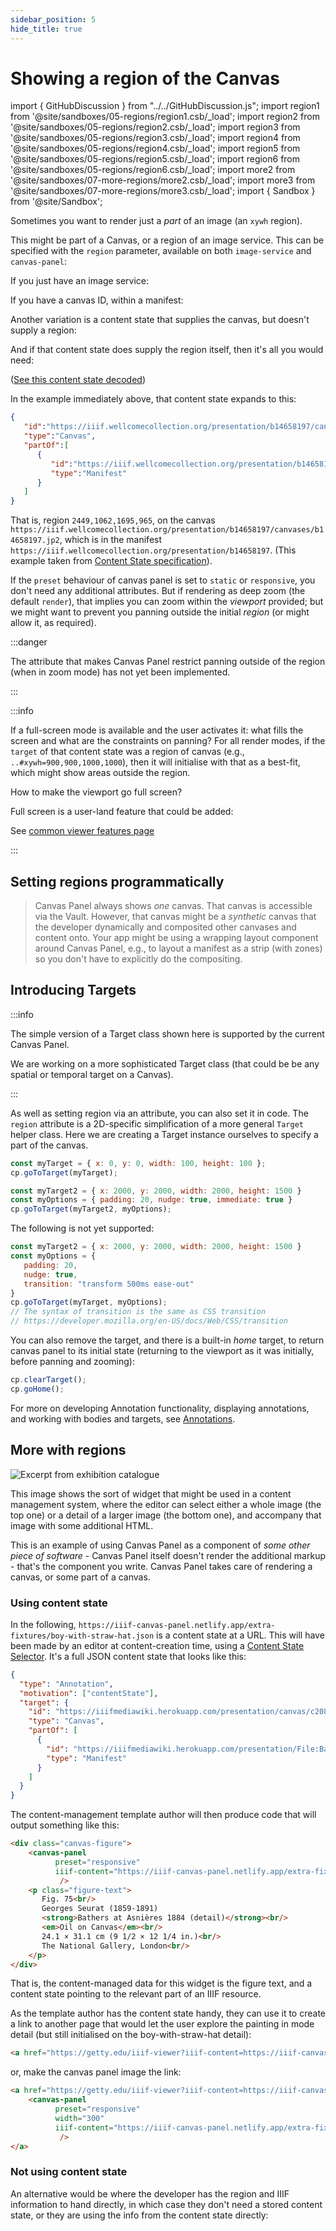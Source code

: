 ```yaml
---
sidebar_position: 5
hide_title: true
---
```


# Showing a region of the Canvas

import { GitHubDiscussion } from "../../GitHubDiscussion.js";
import region1 from '@site/sandboxes/05-regions/region1.csb/_load';
import region2 from '@site/sandboxes/05-regions/region2.csb/_load';
import region3 from '@site/sandboxes/05-regions/region3.csb/_load';
import region4 from '@site/sandboxes/05-regions/region4.csb/_load';
import region5 from '@site/sandboxes/05-regions/region5.csb/_load';
import region6 from '@site/sandboxes/05-regions/region6.csb/_load';
import more2 from '@site/sandboxes/07-more-regions/more2.csb/_load';
import more3 from '@site/sandboxes/07-more-regions/more3.csb/_load';
import { Sandbox } from '@site/Sandbox';


<div style={{ height: '240px', overflow: 'hidden', marginBottom: 30, position: 'relative' }}>
<image-service 
   height="240"
   preset="static" 
   src="https://iiif.wellcomecollection.org/image/b14658197.jp2" region="2449,1062,1695,965" />

</div>


Sometimes you want to render just a _part_ of an image (an `xywh` region).

This might be part of a Canvas, or a region of an image service. This can be specified with the `region` parameter, available on both `image-service` and `canvas-panel`:

If you just have an image service:

<Sandbox stacked project={region1} />

If you have a canvas ID, within a manifest:

<Sandbox stacked project={region2} />

Another variation is a content state that supplies the canvas, but doesn't supply a region:

<Sandbox stacked project={region3} />

And if that content state does supply the region itself, then it's all you would need:

<Sandbox stacked project={region4} />

([See this content state decoded](https://base64url.herokuapp.com/?iiif-content=JTdCJTIyaWQlMjIlM0ElMjJodHRwcyUzQSUyRiUyRmlpaWYud2VsbGNvbWVjb2xsZWN0aW9uLm9yZyUyRnByZXNlbnRhdGlvbiUyRmIxNDY1ODE5NyUyRmNhbnZhc2VzJTJGYjE0NjU4MTk3LmpwMiUyM3h5d2glM0QyNDQ5JTJDMTA2MiUyQzE2OTUlMkM5NjUlMjIlMkMlMjJ0eXBlJTIyJTNBJTIyQ2FudmFzJTIyJTJDJTIycGFydE9mJTIyJTNBJTVCJTdCJTIyaWQlMjIlM0ElMjJodHRwcyUzQSUyRiUyRmlpaWYud2VsbGNvbWVjb2xsZWN0aW9uLm9yZyUyRnByZXNlbnRhdGlvbiUyRmIxNDY1ODE5NyUyMiUyQyUyMnR5cGUlMjIlM0ElMjJNYW5pZmVzdCUyMiU3RCU1RCU3RA))


In the example immediately above, that content state expands to this:

```json
{
   "id":"https://iiif.wellcomecollection.org/presentation/b14658197/canvases/b14658197.jp2#xywh=2449,1062,1695,965",
   "type":"Canvas",
   "partOf":[
      {
         "id":"https://iiif.wellcomecollection.org/presentation/b14658197",
         "type":"Manifest"
      }
   ]
}
```

That is, region `2449,1062,1695,965`, on the canvas `https://iiif.wellcomecollection.org/presentation/b14658197/canvases/b14658197.jp2`, which is in the manifest `https://iiif.wellcomecollection.org/presentation/b14658197`. (This example taken from [Content State specification](https://iiif.io/api/content-state/1.0/#41-a-region-of-a-canvas-in-a-manifest)).

If the `preset` behaviour of canvas panel is set to `static` or `responsive`, you don't need any additional attributes. But if rendering as deep zoom (the default `render`), that implies you can zoom within the _viewport_ provided; but we might want to prevent you panning outside the initial _region_ (or might allow it, as required).

:::danger

The attribute that makes Canvas Panel restrict panning outside of the region (when in zoom mode) has not yet been implemented.

:::

:::info

If a full-screen mode is available and the user activates it: what fills the screen and what are the constraints on panning? For all render modes, if the `target` of that content state was a region of canvas (e.g., `..#xywh=900,900,1000,1000`), then it will initialise with that as a best-fit, which might show areas outside the region.

How to make the viewport go full screen?

Full screen is a user-land feature that could be added:

See [common viewer features page](../../docs/applications/simple-viewer-with-common-features) 

:::


## Setting regions programmatically


<Sandbox stacked project={region5} />


> Canvas Panel always shows _one_ canvas. That canvas is accessible via the Vault. However, that canvas might be a _synthetic_ canvas that the developer  dynamically and composited other canvases and content onto. Your app might be using a wrapping layout component around Canvas Panel, e.g., to layout a manifest as a strip (with zones) so you don't have to explicitly do the compositing.

## Introducing Targets

:::info

The simple version of a Target class shown here is supported by the current Canvas Panel.

We are working on a more sophisticated Target class (that could be be any spatial or temporal target on a Canvas).

:::

As well as setting region via an attribute, you can also set it in code. The `region` attribute is a 2D-specific simplification of a more general `Target` helper class. Here we are creating a Target instance ourselves to specify a part of the canvas.

<!--
(see [Target](../../docs/components/cp) in the Canvas Panel Type documentation)
```js
const tgt = new Target();
tgt.spatial.x = 2000;
tgt.spatial.y = 1200;
tgt.spatial.w = 456;
tgt.spatial.h = 987;
```


You can also construct a target from the `xywh` string format commonly found in annotations:
```js
const tgt = new Target("xywh=2000,1200,456,987"); // same thing as above
```
 -->

```js
const myTarget = { x: 0, y: 0, width: 100, height: 100 };
cp.goToTarget(myTarget);

const myTarget2 = { x: 2000, y: 2000, width: 2000, height: 1500 }
const myOptions = { padding: 20, nudge: true, immediate: true } 
cp.goToTarget(myTarget2, myOptions);
```

The following is not yet supported:

```js
const myTarget2 = { x: 2000, y: 2000, width: 2000, height: 1500 }
const myOptions = { 
   padding: 20, 
   nudge: true,
   transition: "transform 500ms ease-out" 
} 
cp.goToTarget(myTarget, myOptions);
// The syntax of transition is the same as CSS transition
// https://developer.mozilla.org/en-US/docs/Web/CSS/transition
```

You can also remove the target, and there is a built-in _home_ target, to return canvas panel to its initial state (returning to the viewport as it was initially, before panning and zooming):

```js
cp.clearTarget();
cp.goHome();
```


<Sandbox stacked project={region6} />


For more on developing Annotation functionality, displaying annotations, and working with bodies and targets, see [Annotations](./annotations).

## More with regions

![Excerpt from exhibition catalogue](../../static/img/examples/riley.png)

This image shows the sort of widget that might be used in a content management system, where the editor can select either a whole image (the top one) or a detail of a larger image (the bottom one), and accompany that image with some additional HTML.

This is an example of using Canvas Panel as a component of _some other piece of software_ - Canvas Panel itself doesn't render the additional markup - that's the component you write. Canvas Panel takes care of rendering a canvas, or some part of a canvas.

### Using content state

In the following, `https://iiif-canvas-panel.netlify.app/extra-fixtures/boy-with-straw-hat.json` is a content state at a URL. This will have been made by an editor at content-creation time, using a [Content State Selector](../../docs/applications/content-state-selector). It's a full JSON content state that looks like this:

```json
{
  "type": "Annotation",
  "motivation": ["contentState"],
  "target": {
    "id": "https://iiifmediawiki.herokuapp.com/presentation/canvas/c208117.json#xywh=50,990,2100,1755",
    "type": "Canvas",
    "partOf": [
      {
        "id": "https://iiifmediawiki.herokuapp.com/presentation/File:Baigneurs_a_Asnieres.jpg",
        "type": "Manifest"
      }
    ]
  }
}
```

The content-management template author will then produce code that will output something like this:

```html
<div class="canvas-figure">
    <canvas-panel 
          preset="responsive"
          iiif-content="https://iiif-canvas-panel.netlify.app/extra-fixtures/boy-with-straw-hat.json"
           />
    <p class="figure-text">
       Fig. 75<br/>
       Georges Seurat (1859-1891)
       <strong>Bathers at Asnières 1884 (detail)</strong><br/>
       <em>Oil on Canvas</em><br/>
       24.1 × 31.1 cm (9 1/2 × 12 1/4 in.)<br/>
       The National Gallery, London<br/>
    </p>
</div>
```

That is, the content-managed data for this widget is the figure text, and a content state pointing to the relevant part of an IIIF resource.

As the template author has the content state handy, they can use it to create a link to another page that would let the user explore the painting in mode detail (but still initialised on the boy-with-straw-hat detail):

```html
<a href="https://getty.edu/iiif-viewer?iiif-content=https://iiif-canvas-panel.netlify.app/extra-fixtures/boy-with-straw-hat.json">View this painting</a>
```

or, make the canvas panel image the link:

```html
<a href="https://getty.edu/iiif-viewer?iiif-content=https://iiif-canvas-panel.netlify.app/extra-fixtures/boy-with-straw-hat.json">
    <canvas-panel 
          preset="responsive"
          width="300"
          iiif-content="https://iiif-canvas-panel.netlify.app/extra-fixtures/boy-with-straw-hat.json"
           />
</a>
```

<Sandbox stacked project={more2} />


### Not using content state

An alternative would be where the developer has the region and IIIF information to hand directly, in which case they don't need a stored content state, or they are using the info from the content state directly:

<Sandbox stacked project={more3} />



<GitHubDiscussion ghid="5" />